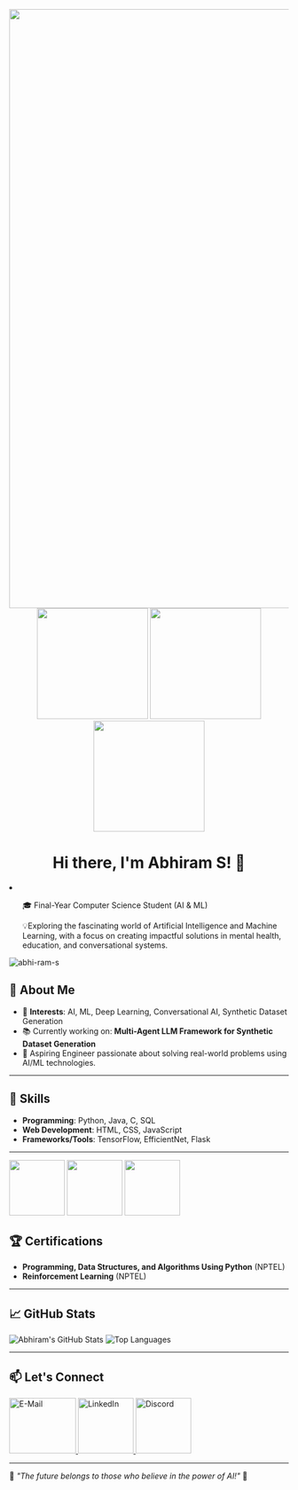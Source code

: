 <img align="centre" src="https://user-images.githubusercontent.com/74038190/212750155-3ceddfbd-19d3-40a3-87af-8d329c8323c4.gif" width="1080" />
<div align="center">
  
  <img src="https://user-images.githubusercontent.com/74038190/213866269-5d00981c-7c98-46d7-8a8e-16f462f15227.gif" width="200" />
  <img src="https://user-images.githubusercontent.com/74038190/213866269-5d00981c-7c98-46d7-8a8e-16f462f15227.gif" width="200" />
  <img src="https://user-images.githubusercontent.com/74038190/213866269-5d00981c-7c98-46d7-8a8e-16f462f15227.gif" width="200" />
</div>

<div>
  <h1 align="center"> Hi there, I'm Abhiram S! 👋</h1>
  <li>
     <ul><p align="left">🎓 Final-Year Computer Science Student (AI & ML)</p></ul>
     <ul><p align="left"> 💡Exploring the fascinating world of Artificial Intelligence and Machine Learning, with a focus on creating impactful solutions in mental health, education, and conversational systems.</p></ul>
  </li>
 
  
</div>


<p align="left"> <img src="https://komarev.com/ghpvc/?username=abhi-ram-s&label=Profile%20views&color=0e75b6&style=flat" alt="abhi-ram-s " /> </p>

## 🌟 About Me  
- 🧠 **Interests**: AI, ML, Deep Learning, Conversational AI, Synthetic Dataset Generation  
- 📚 Currently working on: **Multi-Agent LLM Framework for Synthetic Dataset Generation**  
- 🎯 Aspiring Engineer passionate about solving real-world problems using AI/ML technologies.  
---


## 🔧 Skills  
 
- **Programming**: Python, Java, C, SQL  
- **Web Development**: HTML, CSS, JavaScript  
- **Frameworks/Tools**: TensorFlow, EfficientNet, Flask
---
<div align="centre">
<img src="https://user-images.githubusercontent.com/74038190/212257465-7ce8d493-cac5-494e-982a-5a9deb852c4b.gif" width="100">
  <img src="https://user-images.githubusercontent.com/74038190/212257472-08e52665-c503-4bd9-aa20-f5a4dae769b5.gif" width="100">
  <img src="https://user-images.githubusercontent.com/74038190/212257468-1e9a91f1-b626-4baa-b15d-5c385dfa7ed2.gif" width="100">
</div>


## 🏆 Certifications  
- **Programming, Data Structures, and Algorithms Using Python** (NPTEL)  
- **Reinforcement Learning** (NPTEL)  

---


## 📈 GitHub Stats  
<div>
  <p align="left">
    <img src="https://github-readme-stats.vercel.app/api?username=abhi-ram-s&show_icons=true&theme=radical" alt="Abhiram's GitHub Stats" />
    <img src="https://github-readme-stats.vercel.app/api/top-langs/?username=abhi-ram-s&layout=compact&theme=radical" alt="Top Languages" />
  </p>  
</div>


---
## 📫 Let's Connect  
   
  <a href="https://mail.google.com/mail/?view=cm&fs=1&to=abhiramais2002@gmail.com" target="_blank">
  <img src="https://user-images.githubusercontent.com/74038190/216122065-2f028bae-25d6-4a3c-bc9f-175394ed5011.png" alt="E-Mail" width="120" height="100" />
   </a>
   
  <a href="https://linkedin.com/in/abhiram-s23" target="_blank">
    <img src="https://user-images.githubusercontent.com/74038190/235294012-0a55e343-37ad-4b0f-924f-c8431d9d2483.gif" alt="LinkedIn" width="100" height="100" />
  </a>  
  
  <a href="https://discordapp.com/users/962567135383658606" target="_blank">
    <img src="https://user-images.githubusercontent.com/74038190/235294015-47144047-25ab-417c-af1b-6746820a20ff.gif" alt="Discord" width="100" height="100" />
  </a> </div>
  




---

🌟 *"The future belongs to those who believe in the power of AI!"* 🚀  
